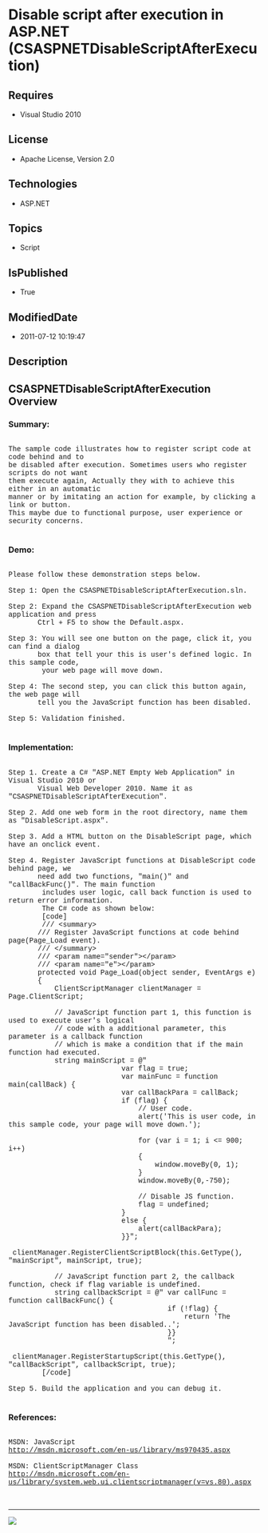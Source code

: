 # Disable script after execution in ASP.NET (CSASPNETDisableScriptAfterExecution)
## Requires
* Visual Studio 2010
## License
* Apache License, Version 2.0
## Technologies
* ASP.NET
## Topics
* Script
## IsPublished
* True
## ModifiedDate
* 2011-07-12 10:19:47
## Description

<p style="font-family:Courier New"></p>
<h2>CSASPNETDisableScriptAfterExecution Overview</h2>
<p style="font-family:Courier New"></p>
<h3>Summary:</h3>
<p style="font-family:Courier New"><br>
The sample code illustrates how to register script code at code behind and to <br>
be disabled after execution. Sometimes users who register scripts do not want <br>
them execute again, Actually they with to achieve this either in an automatic<br>
manner or by imitating an action for example, by clicking a link or button. <br>
This maybe due to functional purpose, user experience or security concerns. <br>
<br>
</p>
<h3>Demo:</h3>
<p style="font-family:Courier New"><br>
Please follow these demonstration steps below.<br>
<br>
Step 1: Open the CSASPNETDisableScriptAfterExecution.sln.<br>
<br>
Step 2: Expand the CSASPNETDisableScriptAfterExecution web application and press <br>
&nbsp; &nbsp; &nbsp; &nbsp;Ctrl &#43; F5 to show the Default.aspx.<br>
<br>
Step 3: You will see one button on the page, click it, you can find a dialog <br>
&nbsp; &nbsp; &nbsp; &nbsp;box that tell your this is user's defined logic. In this sample code,
<br>
&nbsp;&nbsp;&nbsp;&nbsp;&nbsp;&nbsp;&nbsp;&nbsp;your web page will move down.<br>
<br>
Step 4: The second step, you can click this button again, the web page will <br>
&nbsp; &nbsp; &nbsp; &nbsp;tell you the JavaScript function has been disabled.<br>
<br>
Step 5: Validation finished.<br>
<br>
</p>
<h3>Implementation:</h3>
<p style="font-family:Courier New"><br>
Step 1. Create a C# &quot;ASP.NET Empty Web Application&quot; in Visual Studio 2010 or<br>
&nbsp; &nbsp; &nbsp; &nbsp;Visual Web Developer 2010. Name it as &quot;CSASPNETDisableScriptAfterExecution&quot;.<br>
<br>
Step 2. Add one web form in the root directory, name them as &quot;DisableScript.aspx&quot;.<br>
<br>
Step 3. Add a HTML button on the DisableScript page, which have an onclick event.<br>
<br>
Step 4. Register JavaScript functions at DisableScript code behind page, we<br>
&nbsp; &nbsp; &nbsp; &nbsp;need add two functions, &quot;main()&quot; and &quot;callBackFunc()&quot;. The main function
<br>
&nbsp;&nbsp;&nbsp;&nbsp;&nbsp;&nbsp;&nbsp;&nbsp;includes user logic, call back function is used to return error information.<br>
&nbsp;&nbsp;&nbsp;&nbsp;&nbsp;&nbsp;&nbsp;&nbsp;The C# code as shown below:<br>
&nbsp;&nbsp;&nbsp;&nbsp;&nbsp;&nbsp;&nbsp;&nbsp;[code]<br>
&nbsp;&nbsp;&nbsp;&nbsp;&nbsp;&nbsp;&nbsp;&nbsp;/// &lt;summary&gt;<br>
&nbsp; &nbsp; &nbsp; &nbsp;/// Register JavaScript functions at code behind page(Page_Load event).
<br>
&nbsp; &nbsp; &nbsp; &nbsp;/// &lt;/summary&gt;<br>
&nbsp; &nbsp; &nbsp; &nbsp;/// &lt;param name=&quot;sender&quot;&gt;&lt;/param&gt;<br>
&nbsp; &nbsp; &nbsp; &nbsp;/// &lt;param name=&quot;e&quot;&gt;&lt;/param&gt;<br>
&nbsp; &nbsp; &nbsp; &nbsp;protected void Page_Load(object sender, EventArgs e)<br>
&nbsp; &nbsp; &nbsp; &nbsp;{<br>
&nbsp; &nbsp; &nbsp; &nbsp; &nbsp; &nbsp;ClientScriptManager clientManager = Page.ClientScript;<br>
<br>
&nbsp; &nbsp; &nbsp; &nbsp; &nbsp; &nbsp;// JavaScript function part 1, this function is used to execute user's logical<br>
&nbsp; &nbsp; &nbsp; &nbsp; &nbsp; &nbsp;// code with a additional parameter, this parameter is a callback function
<br>
&nbsp; &nbsp; &nbsp; &nbsp; &nbsp; &nbsp;// which is make a condition that if the main function had executed.<br>
&nbsp; &nbsp; &nbsp; &nbsp; &nbsp; &nbsp;string mainScript = @&quot;<br>
&nbsp; &nbsp; &nbsp; &nbsp; &nbsp; &nbsp; &nbsp; &nbsp; &nbsp; &nbsp; &nbsp; &nbsp; &nbsp; &nbsp;var flag = true;<br>
&nbsp; &nbsp; &nbsp; &nbsp; &nbsp; &nbsp; &nbsp; &nbsp; &nbsp; &nbsp; &nbsp; &nbsp; &nbsp; &nbsp;var mainFunc = function main(callBack) {<br>
&nbsp; &nbsp; &nbsp; &nbsp; &nbsp; &nbsp; &nbsp; &nbsp; &nbsp; &nbsp; &nbsp; &nbsp; &nbsp; &nbsp;var callBackPara = callBack;<br>
&nbsp; &nbsp; &nbsp; &nbsp; &nbsp; &nbsp; &nbsp; &nbsp; &nbsp; &nbsp; &nbsp; &nbsp; &nbsp; &nbsp;if (flag) {<br>
&nbsp; &nbsp; &nbsp; &nbsp; &nbsp; &nbsp; &nbsp; &nbsp; &nbsp; &nbsp; &nbsp; &nbsp; &nbsp; &nbsp; &nbsp; &nbsp;// User code.<br>
&nbsp; &nbsp; &nbsp; &nbsp; &nbsp; &nbsp; &nbsp; &nbsp; &nbsp; &nbsp; &nbsp; &nbsp; &nbsp; &nbsp; &nbsp; &nbsp;alert('This is user code, in this sample code, your page will move down.');<br>
<br>
&nbsp; &nbsp; &nbsp; &nbsp; &nbsp; &nbsp; &nbsp; &nbsp; &nbsp; &nbsp; &nbsp; &nbsp; &nbsp; &nbsp; &nbsp; &nbsp;for (var i = 1; i &lt;= 900; i&#43;&#43;)<br>
&nbsp; &nbsp; &nbsp; &nbsp; &nbsp; &nbsp; &nbsp; &nbsp; &nbsp; &nbsp; &nbsp; &nbsp; &nbsp; &nbsp; &nbsp; &nbsp;{<br>
&nbsp; &nbsp; &nbsp; &nbsp; &nbsp; &nbsp; &nbsp; &nbsp; &nbsp; &nbsp; &nbsp; &nbsp; &nbsp; &nbsp; &nbsp; &nbsp; &nbsp; &nbsp;window.moveBy(0, 1);<br>
&nbsp; &nbsp; &nbsp; &nbsp; &nbsp; &nbsp; &nbsp; &nbsp; &nbsp; &nbsp; &nbsp; &nbsp; &nbsp; &nbsp; &nbsp; &nbsp;}<br>
&nbsp; &nbsp; &nbsp; &nbsp; &nbsp; &nbsp; &nbsp; &nbsp; &nbsp; &nbsp; &nbsp; &nbsp; &nbsp; &nbsp; &nbsp; &nbsp;window.moveBy(0,-750);<br>
&nbsp; &nbsp; &nbsp; &nbsp; &nbsp; &nbsp; &nbsp; &nbsp; &nbsp; &nbsp; <br>
&nbsp; &nbsp; &nbsp; &nbsp; &nbsp; &nbsp; &nbsp; &nbsp; &nbsp; &nbsp; &nbsp; &nbsp; &nbsp; &nbsp; &nbsp; &nbsp;// Disable JS function.<br>
&nbsp; &nbsp; &nbsp; &nbsp; &nbsp; &nbsp; &nbsp; &nbsp; &nbsp; &nbsp; &nbsp; &nbsp; &nbsp; &nbsp; &nbsp; &nbsp;flag = undefined; &nbsp; &nbsp;<br>
&nbsp; &nbsp; &nbsp; &nbsp; &nbsp; &nbsp; &nbsp; &nbsp; &nbsp; &nbsp; &nbsp; &nbsp; &nbsp; &nbsp;}<br>
&nbsp; &nbsp; &nbsp; &nbsp; &nbsp; &nbsp; &nbsp; &nbsp; &nbsp; &nbsp; &nbsp; &nbsp; &nbsp; &nbsp;else {<br>
&nbsp; &nbsp; &nbsp; &nbsp; &nbsp; &nbsp; &nbsp; &nbsp; &nbsp; &nbsp; &nbsp; &nbsp; &nbsp; &nbsp; &nbsp; &nbsp;alert(callBackPara);<br>
&nbsp; &nbsp; &nbsp; &nbsp; &nbsp; &nbsp; &nbsp; &nbsp; &nbsp; &nbsp; &nbsp; &nbsp; &nbsp; &nbsp;}}&quot;;<br>
&nbsp; &nbsp; &nbsp; &nbsp; &nbsp; &nbsp;clientManager.RegisterClientScriptBlock(this.GetType(), &quot;mainScript&quot;, mainScript, true);<br>
<br>
&nbsp; &nbsp; &nbsp; &nbsp; &nbsp; &nbsp;// JavaScript function part 2, the callback function, check if flag variable is undefined.<br>
&nbsp; &nbsp; &nbsp; &nbsp; &nbsp; &nbsp;string callbackScript = @&quot; var callFunc = function callBackFunc() {<br>
&nbsp; &nbsp; &nbsp; &nbsp; &nbsp; &nbsp; &nbsp; &nbsp; &nbsp; &nbsp; &nbsp; &nbsp; &nbsp; &nbsp; &nbsp; &nbsp; &nbsp; &nbsp; &nbsp; if (!flag) {<br>
&nbsp; &nbsp; &nbsp; &nbsp; &nbsp; &nbsp; &nbsp; &nbsp; &nbsp; &nbsp; &nbsp; &nbsp; &nbsp; &nbsp; &nbsp; &nbsp; &nbsp; &nbsp; &nbsp; &nbsp; &nbsp; return 'The JavaScript function has been disabled..';<br>
&nbsp; &nbsp; &nbsp; &nbsp; &nbsp; &nbsp; &nbsp; &nbsp; &nbsp; &nbsp; &nbsp; &nbsp; &nbsp; &nbsp; &nbsp; &nbsp; &nbsp; &nbsp; &nbsp; }}<br>
&nbsp; &nbsp; &nbsp; &nbsp; &nbsp; &nbsp; &nbsp; &nbsp; &nbsp; &nbsp; &nbsp; &nbsp; &nbsp; &nbsp; &nbsp; &nbsp; &nbsp; &nbsp; &nbsp; &quot;;<br>
&nbsp; &nbsp; &nbsp; &nbsp; &nbsp; &nbsp;clientManager.RegisterStartupScript(this.GetType(), &quot;callBackScript&quot;, callbackScript, true);<br>
&nbsp;&nbsp;&nbsp;&nbsp;&nbsp;&nbsp;&nbsp;&nbsp;[/code] &nbsp;<br>
<br>
Step 5. Build the application and you can debug it.<br>
<br>
</p>
<h3>References:</h3>
<p style="font-family:Courier New"><br>
MSDN: JavaScript<br>
<a target="_blank" href="http://msdn.microsoft.com/en-us/library/ms970435.aspx">http://msdn.microsoft.com/en-us/library/ms970435.aspx</a><br>
<br>
MSDN: ClientScriptManager Class<br>
<a target="_blank" href="http://msdn.microsoft.com/en-us/library/system.web.ui.clientscriptmanager(v=vs.80).aspx">http://msdn.microsoft.com/en-us/library/system.web.ui.clientscriptmanager(v=vs.80).aspx</a><br>
<br>
<br>
</p>
<hr>
<div><a href="http://go.microsoft.com/?linkid=9759640" style="margin-top:3px"><img src="http://bit.ly/onecodelogo">
</a></div>
